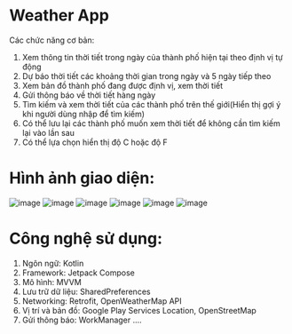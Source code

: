 # Weather App
Các chức năng cơ bản:
1. Xem thông tin thời tiết trong ngày của thành phố hiện tại theo định vị tự động
2. Dự báo thời tiết các khoảng thời gian trong ngày và 5 ngày tiếp theo
3. Xem bản đồ thành phố đang được định vị, xem thời tiết
4. Gửi thông báo về thời tiết hàng ngày 
5. Tìm kiếm và xem thời tiết của các thành phố trên thế giới(Hiển thị gợi ý khi người dùng nhập để tìm kiếm)
6. Có thể lưu lại các thành phố muốn xem thời tiết để không cần tìm kiếm lại vào lần sau
7. Có thể lựa chọn hiển thị độ C hoặc độ F
# Hình ảnh giao diện:
![image](https://github.com/user-attachments/assets/16d1a829-39be-4a99-b188-7e92ab14e9b0)
![image](https://github.com/user-attachments/assets/9a7a9953-c07f-46dc-a529-840ac9abc41e)
![image](https://github.com/user-attachments/assets/203c75ce-08ae-4faa-b206-ad7064a7623c)
![image](https://github.com/user-attachments/assets/c142e814-d534-4d4e-86d1-f9fee87edb19)
![image](https://github.com/user-attachments/assets/1126000c-02ea-414a-975b-602e51e362b3)
![image](https://github.com/user-attachments/assets/b87b403c-fcaf-4715-bbb0-fed2c57088cc)
# Công nghệ sử dụng:
1. Ngôn ngữ: Kotlin
2. Framework: Jetpack Compose
3. Mô hình: MVVM
4. Lưu trữ dữ liệu: SharedPreferences
5. Networking: Retrofit, OpenWeatherMap API
6. Vị trí và bản đồ: Google Play Services Location, OpenStreetMap
7. Gửi thông báo: WorkManager
....
